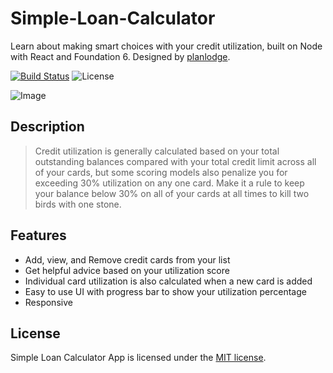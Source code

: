 # Simple-Loan-Calculator
Learn about making smart choices with your credit utilization, built on Node with React and Foundation 6. Designed by [planlodge](http://planlodge.com).

[![Build Status](https://travis-ci.org/stevenbenner/jquery-powertip.svg?branch=master)](https://travis-ci.org/stevenbenner/jquery-powertip)
![License](https://img.shields.io/packagist/l/doctrine/orm.svg)

![Image](https://github.com/planlodge/Credit-Utilization/blob/master/public/assets/images/screen1.png?raw=true)

## Description

> Credit utilization is generally calculated based on your total outstanding balances compared with your total credit limit across all of your cards, but some scoring models also penalize you for exceeding 30% utilization on any one card. Make it a rule to keep your balance below 30% on all of your cards at all times to kill two birds with one stone.

## Features
- Add, view, and Remove credit cards from your list
- Get helpful advice based on your utilization score
- Individual card utilization is also calculated when a new card is added
- Easy to use UI with progress bar to show your utilization percentage
- Responsive

## License

Simple Loan Calculator App is licensed under the [MIT license](http://opensource.org/licenses/MIT).

